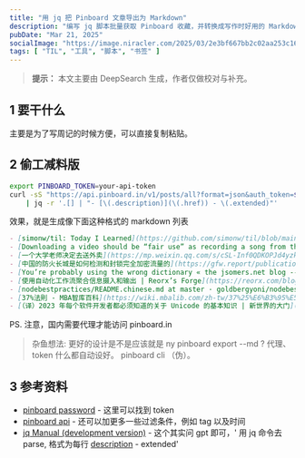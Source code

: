 ```yaml
---
title: "用 jq 把 Pinboard 文章导出为 Markdown"
description: "编写 jq 脚本批量获取 Pinboard 收藏，并转换成写作时好用的 Markdown 列表。"
pubDate: "Mar 21, 2025"
socialImage: "https://image.niracler.com/2025/03/2e3bf667bb2c02aa253c16a0aae5b762.png"
tags: [ "TIL", "工具", "脚本", "书签" ]
---
```

> **提示：** 本文主要由 DeepSearch 生成，作者仅做校对与补充。


## 1 要干什么

主要是为了写周记的时候方便，可以直接复制粘贴。

## 2 偷工减料版

```bash
export PINBOARD_TOKEN=your-api-token
curl -sS "https://api.pinboard.in/v1/posts/all?format=json&auth_token=$PINBOARD_TOKEN" \
    | jq -r '.[] | "- [\(.description)](\(.href)) - \(.extended)"'
```

效果，就是生成像下面这种格式的 markdown 列表

```md
- [simonw/til: Today I Learned](https://github.com/simonw/til/blob/main/ab/apache-bench-length-errors.md) - 可以考虑用这种格式来写 TIL, 纯 markdown 就可以了，大块代码以及图片用外面的链接就好。关键是每一个思路要写完整，不要滥竽充数。然后达到一定的
- [Downloading a video should be “fair use” as recording a song from the radio | Hacker News --- 下载视频应该像从广播中录制歌曲一样“合理使用”|黑客新闻](https://news.ycombinator.com/item?id=37112615) - 其实我还是不懂这种下载是违法还是怎么说
- [一个大学老师决定去送外卖](https://mp.weixin.qq.com/s/cSL-Inf0QDKOPJd4yzkAGw) - <blockquote>长年在象牙塔内，他想从封闭、自负和优越感中突围。</blockquote>
- [中国的防火长城是如何检测和封锁完全加密流量的](https://gfw.report/publications/usenixsecurity23/zh/) -
- [You’re probably using the wrong dictionary « the jsomers.net blog --- 您可能使用了错误的字典 « jsomers.net 博客](https://jsomers.net/blog/dictionary) - 一个好的词典原来作用可以这么大
- [使用自动化工作流聚合信息摄入和输出 | Reorx’s Forge](https://reorx.com/blog/sharing-my-footprints-automation/) - <blockquote>展示我是如何用 n8n 将 Twitter, YouTube, GitHub, Douban 等服务的动态同步到 Telegram Channel，实现个人数字生活的信息聚合。</blockquote>
- [nodebestpractices/README.chinese.md at master · goldbergyoni/nodebestpractices](https://github.com/goldbergyoni/nodebestpractices/blob/master/README.chinese.md) -
- [37%法則 - MBA智库百科](https://wiki.mbalib.com/zh-tw/37%25%E6%B3%95%E5%88%99#:~:text=%5B%E7%B7%A8%E8%BC%AF%5D-,%E4%BB%80%E9%BA%BC%E6%98%AF37%25%E6%B3%95%E5%89%87,%E4%B9%9F%E5%B0%B1%E6%98%AF11%E5%80%8B%E6%88%BF%E5%AD%90%E3%80%82) - <blockquote>37%法則、37%規則37%法則，出自《演算法之美》一書。意思是經過數學家歐拉的實驗，以37%作為分界點，前面的時間用來觀察，後面的時間用來作決策的一種方法。舉例來說，比如要買房子，整個地區的房子有30處，那麼需要先看37%的房子，也就是11個房子。37%前的房子只看不買，但是要記住自己認為最好的是什麼樣子。看完後，從37%以後只有遇到比之前最好的還要好的房子就應該下手買。</blockquote>
- [（译）2023 年每个软件开发者都必须知道的关于 Unicode 的基本知识 | 新世界的大门](https://blog.xinshijiededa.men/unicode/) - <blockquote>自从那时以来，Python 已经进步了，CD-ROM 已经过时了，但其余的仍然停留在 UTF-16 或甚至 UCS-2。因此，UTF-16 作为内存表示而存在。
```

PS. 注意，国内需要代理才能访问 pinboard.in

> 杂鱼想法: 更好的设计是不是应该就是 ny pinboard export --md ? 代理、token 什么都自动设好。 pinboard cli （伪）。

## 3 参考资料

- [pinboard password](https://pinboard.in/settings/password) - 这里可以找到 token
- [pinboard api](https://pinboard.in/api) - 还可以加更多一些过滤条件，例如 tag 以及时间
- [jq Manual (development version)](https://stedolan.github.io/jq/manual/) - 这个其实问 gpt 即可，' 用 jq 命令去 parse, 格式为每行 [description](href) - extended'
